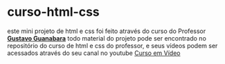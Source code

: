 # curso-html-css
este mini projeto de html e css foi feito através do curso do Professor <a href="https://github.com/gustavoguanabara/html-css" target="_blank"><strong>Gustavo Guanabara</strong></a> todo material do projeto pode ser encontrado no repositório do curso de html e css do professor, e seus vídeos podem ser acessados através do seu canal no youtube
<a href="https://www.youtube.com/channel/UCrWvhVmt0Qac3HgsjQK62FQ" target="_blank">Curso em Vídeo</a>
